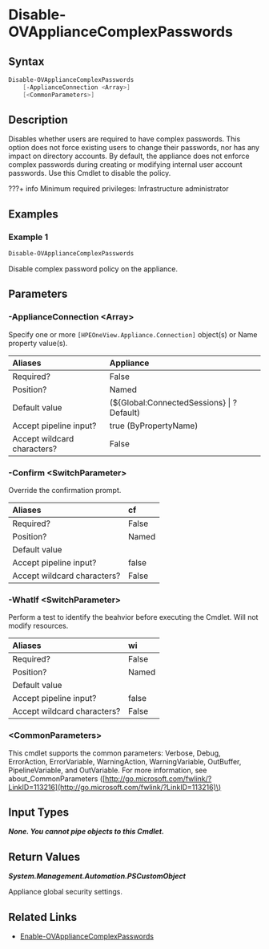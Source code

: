 ﻿---
description: Disable appliance complex password policy.
---

# Disable-OVApplianceComplexPasswords

## Syntax

```powershell
Disable-OVApplianceComplexPasswords
    [-ApplianceConnection <Array>]
    [<CommonParameters>]
```

## Description

Disables whether users are required to have complex passwords.  This option does not force existing users to change their passwords, nor has any impact on directory accounts.  By default, the appliance does not enforce complex passwords during creating or modifying internal user account passwords.  Use this Cmdlet to disable the policy.

???+ info
    Minimum required privileges: Infrastructure administrator
    

## Examples

###  Example 1 

```powershell
Disable-OVApplianceComplexPasswords
```

Disable complex password policy on the appliance.

## Parameters

### -ApplianceConnection &lt;Array&gt;

Specify one or more `[HPEOneView.Appliance.Connection]` object(s) or Name property value(s).

| Aliases | Appliance |
| :--- | :--- |
| Required? | False |
| Position? | Named |
| Default value | (${Global:ConnectedSessions} &vert; ? Default) |
| Accept pipeline input? | true (ByPropertyName) |
| Accept wildcard characters? | False |

### -Confirm &lt;SwitchParameter&gt;

Override the confirmation prompt.

| Aliases | cf |
| :--- | :--- |
| Required? | False |
| Position? | Named |
| Default value |  |
| Accept pipeline input? | false |
| Accept wildcard characters? | False |

### -WhatIf &lt;SwitchParameter&gt;

Perform a test to identify the beahvior before executing the Cmdlet.  Will not modify resources.

| Aliases | wi |
| :--- | :--- |
| Required? | False |
| Position? | Named |
| Default value |  |
| Accept pipeline input? | false |
| Accept wildcard characters? | False |

### &lt;CommonParameters&gt;

This cmdlet supports the common parameters: Verbose, Debug, ErrorAction, ErrorVariable, WarningAction, WarningVariable, OutBuffer, PipelineVariable, and OutVariable. For more information, see about\_CommonParameters \([http://go.microsoft.com/fwlink/?LinkID=113216](http://go.microsoft.com/fwlink/?LinkID=113216)\)

## Input Types

_**None.  You cannot pipe objects to this Cmdlet.**_

## Return Values

_**System.Management.Automation.PSCustomObject**_

Appliance global security settings.

## Related Links

* [Enable-OVApplianceComplexPasswords](enable-ovappliancecomplexpasswords.md)
